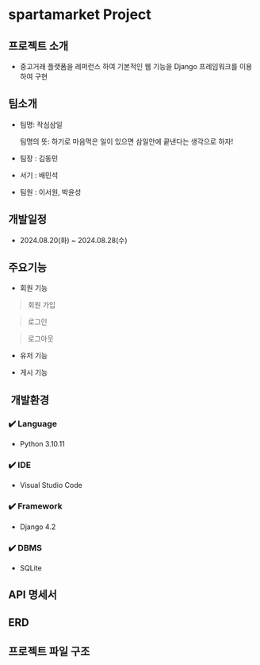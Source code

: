 #  spartamarket Project

##  프로젝트 소개
 - 중고거래 플랫폼을 레퍼런스 하여 기본적인 웹 기능을 Django 프레임워크를 이용하여 구현

##  팀소개
- 팀명: 작심삼일
  
  팀명의 뜻: 하기로 마음먹은 일이 있으면 삼일안에 끝낸다는 생각으로 하자!
- 팀장 : 김동민
- 서기 : 배민석
- 팀원 : 이서원, 박윤성

##  개발일정
- 2024.08.20(화) ~ 2024.08.28(수)

##  주요기능

- 회원 기능
> 회원 가입

> 로그인

> 로그아웃 
- 유저 기능

- 게시 기능


## ️ 개발환경

### ✔️ Language
- Python 3.10.11

### ✔️ IDE
- Visual Studio Code

### ✔️ Framework
- Django 4.2

### ✔️  DBMS
- SQLite

##  API 명세서


##  ERD


##  프로젝트 파일 구조

